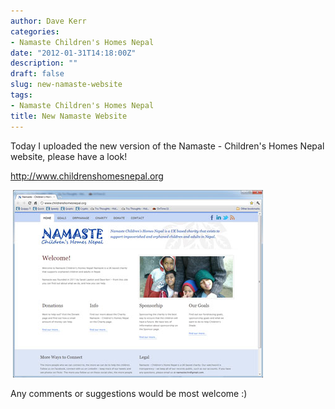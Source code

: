 ```yaml
---
author: Dave Kerr
categories:
- Namaste Children's Homes Nepal
date: "2012-01-31T14:18:00Z"
description: ""
draft: false
slug: new-namaste-website
tags:
- Namaste Children's Homes Nepal
title: New Namaste Website
---
```



<p>Today I uploaded the new version of the Namaste - Children's Homes Nepal website, please have a look!</p>
<p><a title="Children's Homes Nepal" href="http://www.childrenshomesnepal.org" target="_blank">http://www.childrenshomesnepal.org</a></p>
<p>&nbsp;<img src="images/temp.jpg" /></p>
<p>Any comments or suggestions would be most welcome :)</p>

